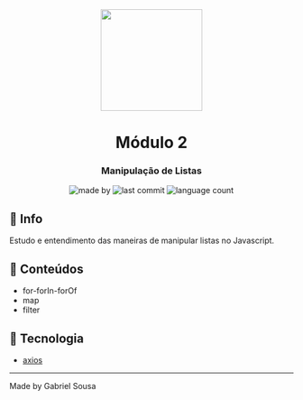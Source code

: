 <div align="center">   
   <img src="https://cdn4.iconfinder.com/data/icons/logos-and-brands/512/233_Node_Js_logo-256.png" width="180px">   
   <h1>Módulo 2</h1>
</div>

<h3 align="center">
  Manipulação de Listas
</h3>

<p align="center">
  <img alt="made by" src="https://img.shields.io/badge/made%20by-Gabriel%20Sousa-539E43?style=flat-square">

  <img alt="last commit" src="https://img.shields.io/github/last-commit/gabrielbudke/imersao-desenvolvimento-api?color=539E43&style=flat-square">

  <img alt="language count" src="https://img.shields.io/github/languages/count/gabrielbudke/imersao-desenvolvimento-api?color=539E43&style=flat-square">
</p>

## :pushpin: Info

Estudo e entendimento das maneiras de manipular listas no Javascript.

## :open_file_folder: Conteúdos

- for-forIn-forOf
- map
- filter

## :rocket: Tecnologia
- [axios](https://axios-http.com/)

---
Made by Gabriel Sousa